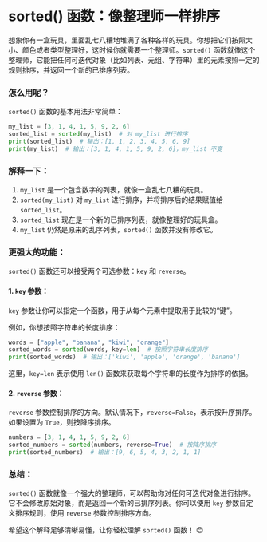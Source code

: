 # sorted() 函数：像整理师一样排序

想象你有一盒玩具，里面乱七八糟地堆满了各种各样的玩具。你想把它们按照大小、颜色或者类型整理好，这时候你就需要一个整理师。`sorted()` 函数就像这个整理师，它能把任何可迭代对象（比如列表、元组、字符串）里的元素按照一定的规则排序，并返回一个新的已排序列表。

### 怎么用呢？

`sorted()` 函数的基本用法非常简单：

```python
my_list = [3, 1, 4, 1, 5, 9, 2, 6]
sorted_list = sorted(my_list)  # 对 my_list 进行排序
print(sorted_list)  # 输出：[1, 1, 2, 3, 4, 5, 6, 9]
print(my_list)  # 输出：[3, 1, 4, 1, 5, 9, 2, 6]，my_list 不变
```

### 解释一下：

1. `my_list` 是一个包含数字的列表，就像一盒乱七八糟的玩具。
2. `sorted(my_list)` 对 `my_list` 进行排序，并将排序后的结果赋值给 `sorted_list`。
3. `sorted_list` 现在是一个新的已排序列表，就像整理好的玩具盒。
4. `my_list` 仍然是原来的乱序列表，`sorted()` 函数并没有修改它。

### 更强大的功能：

`sorted()` 函数还可以接受两个可选参数：`key` 和 `reverse`。

#### 1. `key` 参数：

`key` 参数让你可以指定一个函数，用于从每个元素中提取用于比较的“键”。 

例如，你想按照字符串的长度排序：

```python
words = ["apple", "banana", "kiwi", "orange"]
sorted_words = sorted(words, key=len)  # 按照字符串长度排序
print(sorted_words)  # 输出：['kiwi', 'apple', 'orange', 'banana']
```

这里，`key=len` 表示使用 `len()` 函数来获取每个字符串的长度作为排序的依据。

#### 2. `reverse` 参数：

`reverse` 参数控制排序的方向。默认情况下，`reverse=False`，表示按升序排序。如果设置为 `True`，则按降序排序。

```python
numbers = [3, 1, 4, 1, 5, 9, 2, 6]
sorted_numbers = sorted(numbers, reverse=True)  # 按降序排序
print(sorted_numbers)  # 输出：[9, 6, 5, 4, 3, 2, 1, 1]
```

### 总结：

`sorted()` 函数就像一个强大的整理师，可以帮助你对任何可迭代对象进行排序。它不会修改原始对象，而是返回一个新的已排序列表。你可以使用 `key` 参数自定义排序规则，使用 `reverse` 参数控制排序方向。

希望这个解释足够清晰易懂，让你轻松理解 `sorted()` 函数！ 😊 
